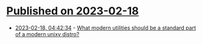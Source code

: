 # [Published on 2023-02-18](index.md)

* [2023-02-18, 04:42:34](https://news.ycombinator.com/item?id=34843963) - [What modern utilities should be a standard part of a modern unixy distro?](https://exple.tive.org/blarg/2023/02/17/modern-problems-require-modern-solutions/)
